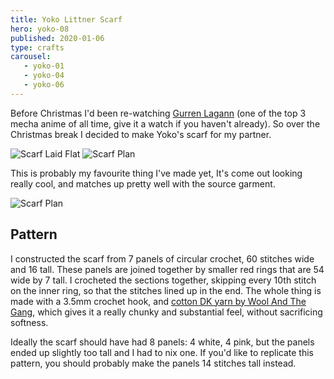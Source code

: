 ```yaml
---
title: Yoko Littner Scarf
hero: yoko-08
published: 2020-01-06
type: crafts
carousel: 
   - yoko-01
   - yoko-04
   - yoko-06
---
```


Before Christmas I'd been re-watching [Gurren Lagann][gurrenlagann] (one of the top 3 mecha anime of all time, give it a watch if you haven't already). So over the Christmas break I decided to make Yoko's scarf for my partner.

![Scarf Laid Flat](yoko-01)
![Scarf Plan](yoko-04)

This is probably my favourite thing I've made yet, It's come out looking really cool, and matches up pretty well with the source garment.

![Scarf Plan](yoko-06)

## Pattern

I constructed the scarf from 7 panels of circular crochet, 60 stitches wide and 16 tall. These panels are joined together by smaller red rings that are 54 wide by 7 tall. I crocheted the sections together, skipping every 10th stitch on the inner ring, so that the stitches lined up in the end. The whole thing is made with a 3.5mm crochet hook, and [cotton DK yarn by Wool And The Gang][wool], which gives it a really chunky and substantial feel, without sacrificing softness.

Ideally the scarf should have had 8 panels: 4 white, 4 pink, but the panels ended up slightly too tall and I had to nix one. If you'd like to replicate this pattern, you should probably make the panels 14 stitches tall instead.

[gurrenlagann]: https://en.wikipedia.org/wiki/Gurren_Lagann
[wool]: (https://www.woolandthegang.com/en/products/shiny-happy-cotton)
